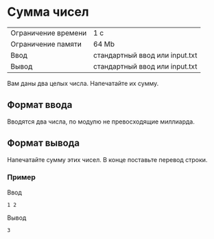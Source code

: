 # Сумма чисел

<table>
 <tr>
    <td>Ограничение времени</td>
    <td>1 c</td>
 </tr>
 <tr>
    <td>Ограничение памяти</td>
    <td>64 Mb</td>
 </tr>
  <tr>
    <td>Ввод</td>
    <td>стандартный ввод или input.txt</td>
 </tr>
  <tr>
    <td>Вывод</td>
    <td>стандартный ввод или input.txt</td>
 </tr>
</table>


Вам даны два целых числа. Напечатайте их сумму.

## Формат ввода

Вводятся два числа, по модулю не превосходящие миллиарда.

## Формат вывода

Напечатайте сумму этих чисел. В конце поставьте перевод строки.

### Пример

Ввод

    1 2
    

Вывод

    3